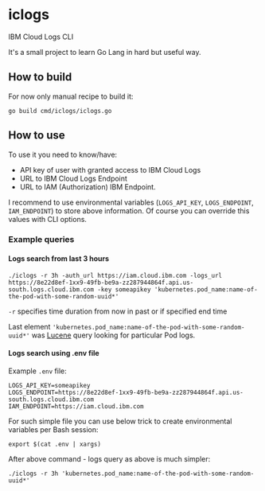 # iclogs

IBM Cloud Logs CLI

It's a small project to learn Go Lang in hard but useful way.

## How to build

For now only manual recipe to build it:

```shell
go build cmd/iclogs/iclogs.go
```

## How to use

To use it you need to know/have:

- API key of user with granted access to IBM Cloud Logs
- URL to IBM Cloud Logs Endpoint
- URL to IAM (Authorization) IBM Endpoint.

I recommend to use environmental variables (`LOGS_API_KEY`, `LOGS_ENDPOINT`, `IAM_ENDPOINT`) to store above information.
Of course you can override this values with CLI options.

### Example queries

#### Logs search from last 3 hours

```shell
./iclogs -r 3h -auth_url https://iam.cloud.ibm.com -logs_url https://8e22d8ef-1xx9-49fb-be9a-zz287944864f.api.us-south.logs.cloud.ibm.com -key someapikey 'kubernetes.pod_name:name-of-the-pod-with-some-random-uuid*'
```

`-r` specifies time duration from now in past or if specified end time

Last element `'kubernetes.pod_name:name-of-the-pod-with-some-random-uuid*'` was [Lucene](https://lucene.apache.org/core/2_9_4/queryparsersyntax.html) query looking for particular Pod logs.

#### Logs search using .env file

Example `.env` file:

```shell
LOGS_API_KEY=someapikey
LOGS_ENDPOINT=https://8e22d8ef-1xx9-49fb-be9a-zz287944864f.api.us-south.logs.cloud.ibm.com
IAM_ENDPOINT=https://iam.cloud.ibm.com
```

For such simple file you can use below trick to create environmental variables per Bash session:

```shell
export $(cat .env | xargs)
```

After above command - logs query as above is much simpler:

```shell
./iclogs -r 3h 'kubernetes.pod_name:name-of-the-pod-with-some-random-uuid*'
```

